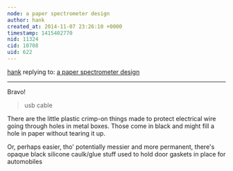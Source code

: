 ```yaml
---
node: a paper spectrometer design
author: hank
created_at: 2014-11-07 23:26:10 +0000
timestamp: 1415402770
nid: 11324
cid: 10708
uid: 622
---
```




[hank](../profile/hank) replying to: [a paper spectrometer design](../notes/mathew/11-07-2014/a-paper-spectrometer-design)

----
Bravo!

> usb cable

There are the little plastic crimp-on things made to protect electrical wire going through holes in metal boxes.
Those come in black and might fill a hole in paper without tearing it up.

Or, perhaps easier, tho' potentially messier and more permanent, there's opaque black silicone caulk/glue stuff used to hold door gaskets in place for automobiles